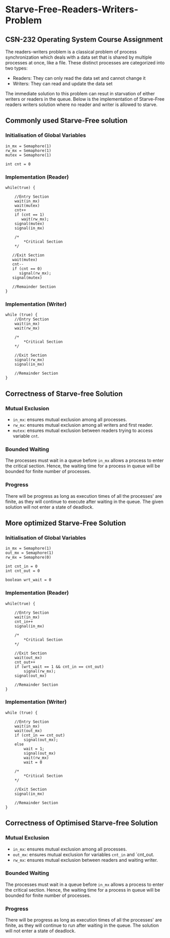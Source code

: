 # Starve-Free-Readers-Writers-Problem
## CSN-232 Operating System Course Assignment
The readers-writers problem is a classical problem of process synchronization which deals with a data set that is shared by multiple processes at once, like a file. These distinct processes are categorized into two types:
- Readers: They can only read the data set and cannot change it
- Writers: They can read and update the data set

The immediate solution to this problem can resut in starvation of either writers or readers in the queue. Below is the implementation of Starve-Free readers writers solution where no reader and writer is allowed to starve.

## Commonly used Starve-Free solution

### Initialisation of Global Variables 
```
in_mx = Semaphore(1)
rw_mx = Semaphore(1)
mutex = Semaphore(1)

int cnt = 0
```

### Implementation (Reader)
```
while(true) {

    //Entry Section
    wait(in_mx)
    wait(mutex)
    cnt++
    if (cnt == 1)
       wait(rw_mx);
    signal(mutex)
    signal(in_mx)

    /*
        *Critical Section
    */

   //Exit Section
   wait(mutex)
   cnt--
   if (cnt == 0)
      signal(rw_mx);
   signal(mutex)

   //Remainder Section
}
```

### Implementation (Writer)
```
while (true) {
    //Entry Section
    wait(in_mx)
    wait(rw_mx)
    
    /*
        *Critical Section
    */
    
    //Exit Section
    signal(rw_mx)
    signal(in_mx)
    
    //Remainder Section
}
```

## Correctness of Starve-free Solution

### Mutual Exclusion
- `in_mx`: ensures mutual exclusion among all processes.
- `rw_mx`: ensures mutual exclusion among all writers and first reader.
- `mutex`: ensures mutual exclusion between readers trying to access variable `cnt`. 

### Bounded Waiting
The processes must wait in a queue before `in_mx` allows a process to enter the critical section. Hence, the waiting time for a process in queue will be bounded for finite number of processes.

### Progress
There will be progress as long as execution times of all the processes' are finite, as they will continue to execute after waiting in the queue. The given solution will not enter a state of deadlock.



## More optimized Starve-Free Solution

### Initialisation of Global Variables 
```
in_mx = Semaphore(1)
out_mx = Semaphore(1)
rw_mx = Semaphore(0)

int cnt_in = 0
int cnt_out = 0

boolean wrt_wait = 0
```

### Implementation (Reader)
```
while(true) {

    //Entry Section
    wait(in_mx)
    cnt_in++
    signal(in_mx)
    
    /*
        *Critical Section
    */
    
    //Exit Section
    wait(out_mx)
    cnt_out++
    if (wrt_wait == 1 && cnt_in == cnt_out)
        signal(rw_mx);
    signal(out_mx)

    //Remainder Section
}
```

### Implementation (Writer)
```
while (true) {

    //Entry Section
    wait(in_mx)
    wait(out_mx)    
    if (cnt_in == cnt_out)
        signal(out_mx);        
    else
        wait = 1;
        signal(out_mx)
        wait(rw_mx)
        wait = 0
        
    /*
        *Critical Section
    */
    
    //Exit Section
    signal(in_mx)
    
    //Remainder Section
}
```

## Correctness of Optimised Starve-free Solution

### Mutual Exclusion
- `in_mx`: ensures mutual exclusion among all processes.
- `out_mx`: ensures mutual exclusion for variables `cnt_in` and `cnt_out. 
- `rw_mx`: ensures mutual exclusion between readers and waiting writer. 


### Bounded Waiting
The processes must wait in a queue before `in_mx` allows a process to enter the critical section. Hence, the waiting time for a process in queue will be bounded for finite number of processes.

### Progress
There will be progress as long as execution times of all the processes' are finite, as they will continue to run after waiting in the queue. The solution will not enter a state of deadlock.
